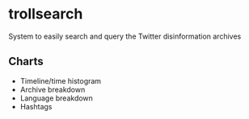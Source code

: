 # trollsearch
System to easily search and query the Twitter disinformation archives

## Charts
* Timeline/time histogram
* Archive breakdown
* Language breakdown
* Hashtags